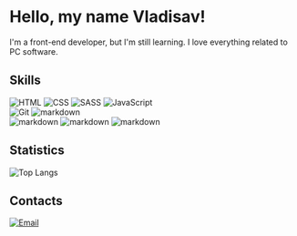 # Hello, my name Vladisav!

I'm a front-end developer, but I'm still learning. I love everything related to PC software.

## Skills

![HTML](https://img.shields.io/badge/-HTML-090909?style=for-the-badge&logo=HTML5) 
![CSS](https://img.shields.io/badge/-CSS-090909?style=for-the-badge&logo=CSS)
![SASS](https://img.shields.io/badge/-SASS-090909?style=for-the-badge&logo=SASS)
![JavaScript](https://img.shields.io/badge/-JavaScript-090909?style=for-the-badge&logo=JavaScript)<br>
![Git](https://img.shields.io/badge/-Git-090909?style=for-the-badge&logo=Git)
![markdown](https://img.shields.io/badge/-markdown-090909?style=for-the-badge&logo=markdown)<br>
![markdown](https://img.shields.io/badge/-linux-090909?style=for-the-badge&logo=linux)
![markdown](https://img.shields.io/badge/-archlinux-090909?style=for-the-badge&logo=archlinux)
![markdown](https://img.shields.io/badge/-debian-090909?style=for-the-badge&logo=debian)

## Statistics

![Top Langs](https://github-readme-stats.vercel.app/api/top-langs/?username=vatislo\&layout=compact&hide_border=true&disable_animations=true&theme=dark&locale=ru&bg_color=000&card_width=450)

## Contacts
[![Email](https://img.shields.io/badge/-Email-090909?style=for-the-badge&logo=tuta&logoColor=FF0000)](mailto:Vatislo@tutanota.com)
